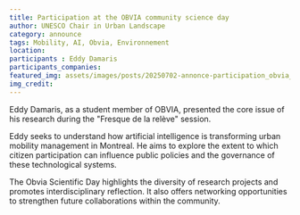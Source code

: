 ```yaml
---
title: Participation at the OBVIA community science day
author: UNESCO Chair in Urban Landscape
category: announce
tags: Mobility, AI, Obvia, Environnement
location: 
participants : Eddy Damaris
participants_companies:
featured_img: assets/images/posts/20250702-annonce-participation_obvia_community.jpg
img_credit:
---
```

Eddy Damaris, as a student member of OBVIA, presented the core issue of his research during the "Fresque de la relève" session.

Eddy seeks to understand how artificial intelligence is transforming urban mobility management in Montreal. He aims to explore the extent to which citizen participation can influence public policies and the governance of these technological systems.

The Obvia Scientific Day highlights the diversity of research projects and promotes interdisciplinary reflection. It also offers networking opportunities to strengthen future collaborations within the community.

